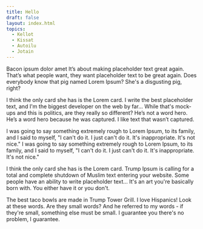 ```yaml
---
title: Hello
draft: false
layout: index.html
topics:
  - Kellot
  - Kissat
  - Autoilu
  - Jotain
---
```


Bacon ipsum dolor amet It’s about making placeholder text great again. That’s what people want, they want placeholder text to be great again. Does everybody know that pig named Lorem Ipsum? She's a disgusting pig, right?

I think the only card she has is the Lorem card. I write the best placeholder text, and I'm the biggest developer on the web by far... While that's mock-ups and this is politics, are they really so different? He’s not a word hero. He’s a word hero because he was captured. I like text that wasn’t captured.

I was going to say something extremely rough to Lorem Ipsum, to its family, and I said to myself, "I can't do it. I just can't do it. It's inappropriate. It's not nice." I was going to say something extremely rough to Lorem Ipsum, to its family, and I said to myself, "I can't do it. I just can't do it. It's inappropriate. It's not nice."

I think the only card she has is the Lorem card. Trump Ipsum is calling for a total and complete shutdown of Muslim text entering your website. Some people have an ability to write placeholder text... It's an art you're basically born with. You either have it or you don't.

The best taco bowls are made in Trump Tower Grill. I love Hispanics! Look at these words. Are they small words? And he referred to my words - if they're small, something else must be small. I guarantee you there's no problem, I guarantee.
